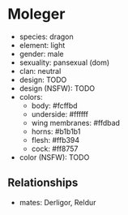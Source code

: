 # Moleger

- species: dragon
- element: light
- gender: male
- sexuality: pansexual (dom)
- clan: neutral
- design: TODO
- design (NSFW): TODO
- colors:
    - body: #fcffbd
    - underside: #ffffff
    - wing membranes: #ffdbad
    - horns: #b1b1b1
    - flesh: #ffb394
    - cock: #ff8757
- color (NSFW): TODO

## Relationships

- mates: Derligor, Reldur
